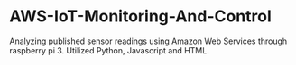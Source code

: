 # AWS-IoT-Monitoring-And-Control
Analyzing published sensor readings using Amazon Web Services through raspberry pi 3.
Utilized Python, Javascript and HTML.
